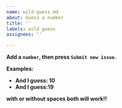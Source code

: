 ```yaml
---
name: wild-guess.md
about: Guess a number
title: ''
labels: wild guess
assignees: ''

---
```


<b>

Add a `number`,
then press `Submit new issue`.

Examples:
- And I guess: 10
- And I guess:19

with or without spaces both will work!!

</b>
